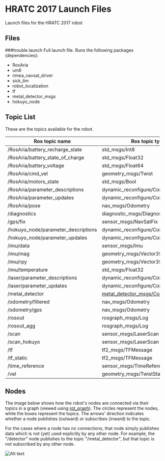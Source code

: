 # HRATC 2017 Launch Files

Launch files for the HRATC 2017 robot

## Files
###trouble.launch
Full launch file. Runs the following packages (dependencies):
* RosAria
* um6
* nmea_navsat_driver
* sick_tim
* robot_localization
* tf
* metal_detector_msgs
* hokuyo_node


## Topic List

These are the topics available for the robot.

| Ros topic name                      | Ros topic type                        |
| ----------------------------------- | ------------------------------------- |
| /RosAria/battery_recharge_state     | std_msgs/Int8                         |
| /RosAria/battery_state_of_charge    | std_msgs/Float32                      |
| /RosAria/battery_voltage            | std_msgs/Float64                      |
| /RosAria/cmd_vel                    | geometry_msgs/Twist                   |
| /RosAria/motors_state               | std_msgs/Bool                         |
| /RosAria/parameter_descriptions     | dynamic_reconfigure/ConfigDescription |
| /RosAria/parameter_updates          | dynamic_reconfigure/Config            |
| /RosAria/pose                       | nav_msgs/Odometry                     |
| /diagnostics                        | diagnostic_msgs/DiagnosticArray       |
| /gps/fix                            | sensor_msgs/NavSatFix                 |
| /hokuyo_node/parameter_descriptions | dynamic_reconfigure/ConfigDescription |
| /hokuyo_node/parameter_updates      | dynamic_reconfigure/Config            |
| /imu/data                           | sensor_msgs/Imu                       |
| /imu/mag                            | geometry_msgs/Vector3Stamped          |
| /imu/rpy                            | geometry_msgs/Vector3Stamped          |
| /imu/temperature                    | std_msgs/Float32                      |
| /laser/parameter_descriptions       | dynamic_reconfigure/ConfigDescription |
| /laser/parameter_updates            | dynamic_reconfigure/Config            |
| /metal_detector                     | [metal_detector_msgs/Coil](https://raw.githubusercontent.com/lsa-pucrs/metal_detector_msgs/lsa-metal-detector/msg/Coil.msg)          |
| /odometry/filtered                  | nav_msgs/Odometry                     |
| /odometry/gps                       | nav_msgs/Odometry                     |
| /rosout                             | rosgraph_msgs/Log                     |
| /rosout_agg                         | rosgraph_msgs/Log                     |
| /scan                               | sensor_msgs/LaserScan                 |
| /scan_hokuyo                        | sensor_msgs/LaserScan                 |
| /tf                                 | tf2_msgs/TFMessage                    |
| /tf_static                          | tf2_msgs/TFMessage                    |
| /time_reference                     | sensor_msgs/TimeReference             |
| /vel                                | geometry_msgs/TwistStamped            |



## Nodes

The image below shows how the robot's nodes are connected via their topics in a graph (viewed using [rqt_graph](http://wiki.ros.org/rqt_graph)).
The circles represent the nodes, while the boxes represent the topics. The arrows' direction indicates whether a node publishes (outward) or
subscribes (inward) to the topic.

For the cases where a node has no connections, that node simply publishes data which is not (yet) used explicitly by any other node. For example,
the "/detector" node publishes to the topic "/metal_detector", but that topic is not subscribed by any other node. 

![Alt text](./nodes_graph.png?raw=true "Nodes graph")